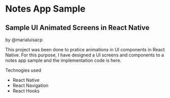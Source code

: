 # Notes App Sample
## Sample UI Animated Screens in React Native

by @marialuisacp

This project was been done to pratice animations in UI components in React Native. For this purpose, I have designed a UI screens and components to a notes app sample and the implementation code is here.

Technogies used
* React Native
* React Navigation
* React Hooks
